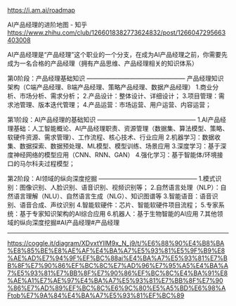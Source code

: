 

<!--
 * @version:
 * @Author:  StevenJokess https://github.com/StevenJokess
 * @Date: 2020-12-14 22:43:03
 * @LastEditors:  StevenJokess https://github.com/StevenJokess
 * @LastEditTime: 2020-12-14 22:43:04
 * @Description:
 * @TODO::
 * @Reference:
-->

https://i.am.ai/roadmap

AI产品经理的进阶地图 - 知乎
https://www.zhihu.com/club/1266018382773624832/post/1266047295663403008

AI产品经理是“产品经理”这个职业的一个分支，在成为AI产品经理之前，你需要先成为一名合格的产品经理（拥有产品思维、产品经理相关的知识体系）

第0阶段：产品经理基础知识
————————————————
产品经理知识架构（C端产品经理、B端产品经理、策略产品经理、数据产品经理）
1.商业分析、市场分析、需求分析；
2.产品设计：整体设计、详细设计；
3.项目管理：需求池管理、版本迭代管理；
4.产品运营：市场运营、用户运营、内容运营；

第1阶段：AI产品经理的基础知识
————————————————
1.AI产品经理基础：人工智能概论、AI产品经理职责、资源管理（数据集、算法模型、策略、软硬件资源、需求管理）、工作流程、核心技术、行业应用
2.机器学习：数据收集、数据探索、数据预处理、ML模型、模型训练、场景应用
3.深度学习：基于深度神经网络的模型应用（CNN、RNN、GAN）
4.强化学习：基于智能体/环境接口的马尔科夫过程模型；

第2阶段：AI领域的纵向深度挖掘
————————————————
1.模式识别：图像识别、人脸识别、语音识别、视频识别等；
2.自然语言处理（NLP）：自然语言理解（NLU）、自然语言生成（NLG）、知识图谱等
3.智能语音：语音识别、语音合成、声纹识别
4.智能软硬件：芯片、智能软硬件项目流程；
5.专家系统：基于专家知识架构的AI综合应用
6.机器人：基于生物智能的AI应用
7.其他领域的纵向深度挖掘#​AI产品经理​#​产品经理​

---

https://coggle.it/diagram/XDvxtYllM9x_N_j9/t/%E6%88%90%E4%B8%BA%E8%85%BE%E8%AE%AF%E4%BA%A7%E5%93%81%E5%9F%B9%E8%AE%AD%E7%94%9F%EF%BC%88ai%E4%BA%A7%E5%93%81%E7%BB%8F%E7%90%86%EF%BC%8C%E7%AD%96%E7%95%A5%E4%BA%A7%E5%93%81%E7%BB%8F%E7%90%86%EF%BC%8C%E4%BA%91%E8%AE%A1%E7%AE%97%E4%BA%A7%E5%93%81%E7%BB%8F%E7%90%86%E7%AD%89%EF%BC%8C%E6%9C%80%E5%A5%BD%E6%98%AFtob%E7%9A%84%E4%BA%A7%E5%93%81%EF%BC%89
